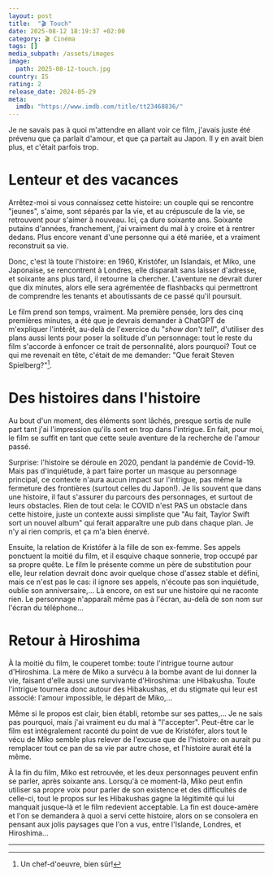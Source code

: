```yaml
---
layout: post
title:  "🎬 Touch"
date: 2025-08-12 18:19:37 +02:00
category: 🎬 Cinéma
tags: []
media_subpath: /assets/images
image:
  path: 2025-08-12-touch.jpg
country: IS
rating: 2
release_date: 2024-05-29
meta:
  imdb: "https://www.imdb.com/title/tt23468836/"
---
```


Je ne savais pas à quoi m'attendre en allant voir ce film, j'avais juste été prévenu que ça parlait d'amour, et que ça partait au Japon. Il y en avait bien plus, et c'était parfois trop.

# Lenteur et des vacances

Arrêtez-moi si vous connaissez cette histoire: un couple qui se rencontre "jeunes", s'aime, sont séparés par la vie, et au crépuscule de la vie, se retrouvent pour s'aimer à nouveau. Ici, ça dure soixante ans. Soixante putains d'années, franchement, j'ai vraiment du mal à y croire et à rentrer dedans. Plus encore venant d'une personne qui a été mariée, et a vraiment reconstruit sa vie.

Donc, c'est là toute l'histoire: en 1960, Kristófer, un Islandais, et Miko, une Japonaise, se rencontrent à Londres, elle disparaît sans laisser d'adresse, et soixante ans plus tard, il retourne la chercher. L'aventure ne devrait durer que dix minutes, alors elle sera agrémentée de flashbacks qui permettront de comprendre les tenants et aboutissants de ce passé qu'il poursuit.

Le film prend son temps, vraiment. Ma première pensée, lors des cinq premières minutes, a été que je devrais demander à ChatGPT de m'expliquer l'intérêt, au-delà de l'exercice du "_show don't tell_", d'utiliser des plans aussi lents pour poser la solitude d'un personnage: tout le reste du film s'accorde à enfoncer ce trait de personnalité, alors pourquoi? Tout ce qui me revenait en tête, c'était de me demander: "Que ferait Steven Spielberg?"[^1].

# Des histoires dans l'histoire

Au bout d'un moment, des éléments sont lâchés, presque sortis de nulle part tant j'ai l'impression qu'ils sont en trop dans l'intrigue. En fait, pour moi, le film se suffit en tant que cette seule aventure de la recherche de l'amour passé. 

Surprise: l'histoire se déroule en 2020, pendant la <wiki>pandémie de Covid-19</wiki>. Mais pas d'inquiétude, à part faire porter un masque au personnage principal, ce contexte n'aura aucun impact sur l'intrigue, pas même la fermeture des frontières (surtout celles du Japon!). Je lis souvent que dans une histoire, il faut s'assurer du parcours des personnages, et surtout de leurs obstacles. Rien de tout cela: le COVID n'est PAS un obstacle dans cette histoire, juste un contexte aussi simpliste que "Au fait, Taylor Swift sort un nouvel album" qui ferait apparaître une pub dans chaque plan. Je n'y ai rien compris, et ça m'a bien énervé.

Ensuite, la relation de Kristófer à la fille de son ex-femme. Ses appels ponctuent la moitié du film, et il esquive chaque sonnerie, trop occupé par sa propre quête. Le film le présente comme un père de substitution pour elle, leur relation devrait donc avoir quelque chose d'assez stable et défini, mais ce n'est pas le cas: il ignore ses appels, n'écoute pas son inquiétude, oublie son anniversaire,... Là encore, on est sur une histoire qui ne raconte rien. Le personnage n'apparaît même pas à l'écran, au-delà de son nom sur l'écran du téléphone...

# Retour à Hiroshima

À la moitié du film, le couperet tombe: toute l'intrigue tourne autour d'Hiroshima. La mère de Miko a survécu à la bombe avant de lui donner la vie, faisant d'elle aussi une survivante d'Hiroshima: une <wiki>Hibakusha</wiki>. Toute l'intrigue tournera donc autour des Hibakushas, et du stigmate qui leur est associé: l'amour impossible, le départ de Miko,...

Même si le propos est clair, bien établi, retombe sur ses pattes,... Je ne sais pas pourquoi, mais j'ai vraiment eu du mal à "l'accepter". Peut-être car le film est intégralement raconté du point de vue de Kristófer, alors tout le vécu de Miko semble plus relever de l'excuse que de l'histoire: on aurait pu remplacer tout ce pan de sa vie par autre chose, et l'histoire aurait été la même.

À la fin du film, Miko est retrouvée, et les deux personnages peuvent enfin se parler, après soixante ans. Lorsqu'à ce moment-là, Miko peut enfin utiliser sa propre voix pour parler de son existence et des difficultés de celle-ci, tout le propos sur les Hibakushas gagne la légitimité qui lui manquait jusque-là et le film redevient acceptable. La fin est douce-amère et l'on se demandera à quoi a servi cette histoire, alors on se consolera en pensant aux jolis paysages que l'on a vus, entre l'Islande, Londres, et Hiroshima...

***
[^1]: Un chef-d'oeuvre, bien sûr!